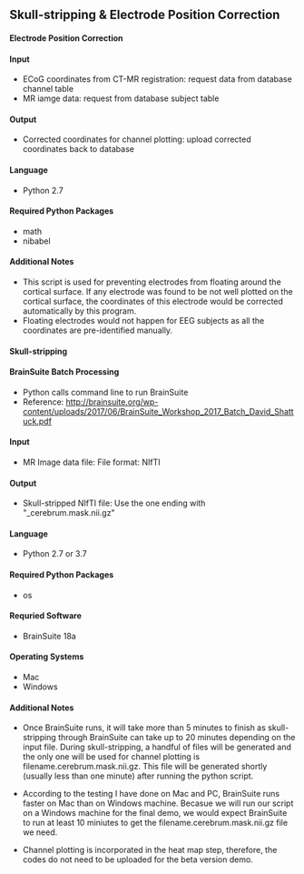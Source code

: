 ## Skull-stripping & Electrode Position Correction

#### Electrode Position Correction

#### Input
- ECoG coordinates from CT-MR registration: request data from database channel table
- MR iamge data: request from database subject table

#### Output
- Corrected coordinates for channel plotting: upload corrected coordinates back to database

#### Language 
- Python 2.7

#### Required Python Packages
- math
- nibabel

#### Additional Notes
- This script is used for preventing electrodes from floating around the cortical surface. If any electrode was found to be not well plotted on the cortical surface, the coordinates of this electrode would be corrected automatically by this program.
- Floating electrodes would not happen for EEG subjects as all the coordinates are pre-identified manually. 

#### Skull-stripping

#### BrainSuite Batch Processing
- Python calls command line to run BrainSuite 
- Reference: http://brainsuite.org/wp-content/uploads/2017/06/BrainSuite_Workshop_2017_Batch_David_Shattuck.pdf

#### Input
- MR Image data file: File format: NIfTI 
  
#### Output
- Skull-stripped NIfTI file: Use the one ending with "_cerebrum.mask.nii.gz" 

#### Language
- Python 2.7 or 3.7

#### Required Python Packages
- os

#### Requried Software
- BrainSuite 18a

#### Operating Systems
- Mac
- Windows

#### Additional Notes

- Once BrainSuite runs, it will take more than 5 minutes to finish as skull-stripping through BrainSuite can take up to 20 minutes depending on the input file. During skull-stripping, a handful of files will be generated and the only one will be used for channel plotting is filename.cerebrum.mask.nii.gz. This file will be generated shortly (usually less than one minute) after running the python script. 

- According to the testing I have done on Mac and PC, BrainSuite runs faster on Mac than on Windows machine. Becasue we will run our script on a Windows machine for the final demo, we would expect BrainSuite to run at least 10 miniutes to get the filename.cerebrum.mask.nii.gz file we need.

- Channel plotting is incorporated in the heat map step, therefore, the codes do not need to be uploaded for the beta version demo.
